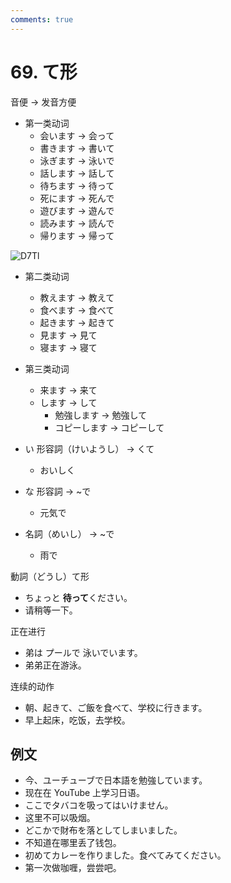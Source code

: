 ```yaml
---
comments: true
---
```


# 69. て形

音便 -> 发音方便

- 第一类动词
    - 会います -> 会って
    - 書きます -> 書いて
    - 泳ぎます -> 泳いで
    - 話します -> 話して
    - 待ちます -> 待って
    - 死にます -> 死んで
    - 遊びます -> 遊んで
    - 読みます -> 読んで
    - 帰ります -> 帰って

![D7Tl](https://photo.einverne.info/images/2023/07/05/D7Tl.png)

- 第二类动词
    - 教えます -> 教えて
    - 食べます -> 食べて
    - 起きます -> 起きて
    - 見ます -> 見て
    - 寝ます -> 寝て
- 第三类动词
    - 来ます -> 来て
    - します -> して
        - 勉強します -> 勉強して
        - コピーします -> コピーして


- い 形容詞（けいようし） -> くて
  - おいしく
- な 形容詞  -> ~で
  - 元気で
- 名詞（めいし） -> ~で
  - 雨で

動詞（どうし）て形

- ちょっと **待って**ください。
- 请稍等一下。

正在进行

- 弟は プールで 泳いでいます。
- 弟弟正在游泳。

连续的动作

- 朝、起きて、ご飯を食べて、学校に行きます。
- 早上起床，吃饭，去学校。

## 例文

- 今、ユーチューブで日本語を勉強しています。
- 现在在 YouTube 上学习日语。
- ここでタバコを吸ってはいけません。
- 这里不可以吸烟。
- どこかで財布を落としてしまいました。
- 不知道在哪里丢了钱包。
- 初めてカレーを作りました。食べてみてください。
- 第一次做咖喱，尝尝吧。

